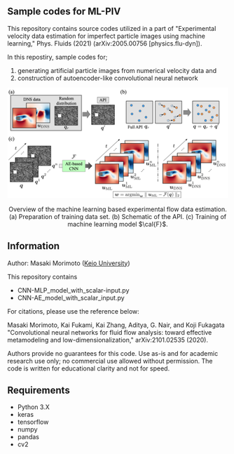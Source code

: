 ## Sample codes for ML-PIV

This repository contains source codes utilized in a part of "Experimental velocity data estimation for imperfect particle images using machine learning," Phys. Fluids (2021) (arXiv:2005.00756 [physics.flu-dyn]).

In this repostiry, sample codes for;
1. generating artificial particle images from numerical velocity data and
2. construction of autoencoder-like convolutional neural network

![alt text](https://github.com//Masaki-Morimoto/ML-PIV/blob/images/fig02_overview.png?raw=true)

<div style="text-align: center;">Overview of the machine learning based experimental flow data estimation. 
(a) Preparation of training data set.
(b) Schematic of the API.
(c) Training of machine learning model $\cal{F}$.</div>

## Information

Author: Masaki Morimoto ([Keio University](https://kflab.jp/ja/))

This repository contains

- CNN-MLP_model_with_scalar-input.py
- CNN-AE_model_with_scalar_input.py


For citations, please use the reference below:

Masaki Morimoto, Kai Fukami, Kai Zhang, Aditya, G. Nair, and Koji Fukagata "Convolutional neural networks for fluid flow analysis: toward effective metamodeling and low-dimensionalization," arXiv:2101.02535 (2020).

Authors provide no guarantees for this code.
Use as-is and for academic research use only; no commercial use allowed without permission.
The code is written for educational clarity and not for speed.

## Requirements
- Python 3.X
- keras
- tensorflow
- numpy
- pandas
- cv2
